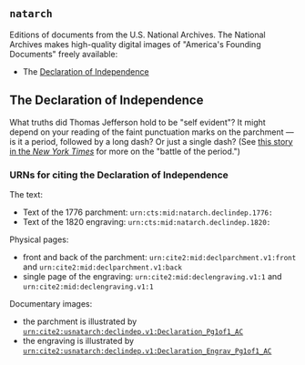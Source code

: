 ## `natarch`

Editions of documents from the U.S. National Archives.  The National Archives makes high-quality digital images of "America's Founding Documents" freely available:

-  The [Declaration of Independence](https://www.archives.gov/founding-docs/declaration)


## The Declaration of Independence

What truths did Thomas Jefferson hold to be "self evident"? It might depend on your reading of the faint punctuation marks on the parchment — is it a period, followed by a long dash? Or just a single dash? (See [this story in the *New York Times*](https://www.nytimes.com/2014/07/03/us/politics/a-period-is-questioned-in-the-declaration-of-independence.html?emc=eta1) for more on the "battle of the period.")


### URNs for citing the Declaration of Independence

The text:

-  Text of the 1776 parchment:  `urn:cts:mid:natarch.declindep.1776:`
- Text of the 1820 engraving:  `urn:cts:mid:natarch.declindep.1820:`

Physical pages:

- front and back of the parchment:  `urn:cite2:mid:declparchment.v1:front` and `urn:cite2:mid:declparchment.v1:back`
- single page of the engraving:  `urn:cite2:mid:declengraving.v1:1` and `urn:cite2:mid:declengraving.v1:1`

Documentary images:

  - the parchment is illustrated by [`urn:cite2:usnatarch:declindep.v1:Declaration_Pg1of1_AC`](http://www.homermultitext.org/ict2/?urn=urn:cite2:usnatarch:declindep.v1:Declaration_Pg1of1_AC)
- the engraving is illustrated by
[`urn:cite2:usnatarch:declindep.v1:Declaration_Engrav_Pg1of1_AC`](http://www.homermultitext.org/ict2/?urn=urn:cite2:usnatarch:declindep.v1:Declaration_Engrav_Pg1of1_AC)
